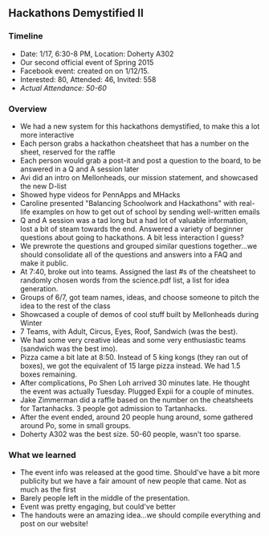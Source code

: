 ## Hackathons Demystified II
### Timeline
- Date: 1/17, 6:30-8 PM, Location: Doherty A302
- Our second official event of Spring 2015
- Facebook event: created on on 1/12/15. 
- Interested: 80, Attended: 46, Invited: 558
- _Actual Attendance: 50-60_

### Overview
- We had a new system for this hackathons demystified, to make this a lot more interactive
- Each person grabs a hackathon cheatsheet that has a number on the sheet, reserved for the raffle
- Each person would grab a post-it and post a question to the board, to be answered in a Q and A session later
- Avi did an intro on Mellonheads, our mission statement, and showcased the new D-list
- Showed hype videos for PennApps and MHacks
- Caroline presented "Balancing Schoolwork and Hackathons" with real-life examples on how to get out of school by sending well-written emails
- Q and A session was a tad long but a had lot of valuable information, lost a bit of steam towards the end. Answered a variety of beginner questions about going to hackathons. A bit less interaction I guess? 
- We prewrote the questions and grouped similar questions together...we should consolidate all of the questions and answers into a FAQ and make it public.
- At 7:40, broke out into teams. Assigned the last #s of the cheatsheet to randomly chosen words from the science.pdf list, a list for idea generation.
- Groups of 6/7, got team names, ideas, and choose someone to pitch the idea to the rest of the class
- Showcased a couple of demos of cool stuff built by Mellonheads during Winter
- 7 Teams, with Adult, Circus, Eyes, Roof, Sandwich (was the best).
- We had some very creative ideas and some very enthusiastic teams (sandwich was the best imo). 
- Pizza came a bit late at 8:50. Instead of 5 king kongs (they ran out of boxes), we got the equivalent of 15 large pizza instead. We had 1.5 boxes remaining.
- After complications, Po Shen Loh arrived 30 minutes late. He thought the event was actually Tuesday. Plugged Expii for a couple of minutes.
- Jake Zimmerman did a raffle based on the number on the cheatsheets for Tartanhacks. 3 people got admission to Tartanhacks.
- After the event ended, around 20 people hung around, some gathered around Po, some in small groups. 
- Doherty A302 was the best size. 50-60 people, wasn't too sparse.

    
### What we learned
- The event info was released at the good time. Should've have a bit more publicity but we have a fair amount of new people that came. Not as much as the first 
- Barely people left in the middle of the presentation. 
- Event was pretty engaging, but could've better
- The handouts were an amazing idea...we should compile everything and post on our website!
